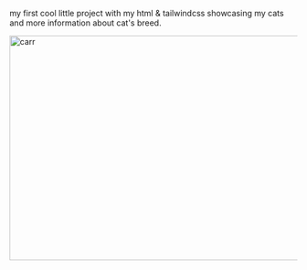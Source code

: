 my first cool little project with my html & tailwindcss showcasing my cats and more information about cat's breed.

<img width="1096" height="394" alt="carr" src="https://github.com/user-attachments/assets/c2803cc8-351c-4e69-800c-ecbc256ac234" />
